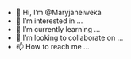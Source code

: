 - 👋 Hi, I’m @Maryjaneiweka
- 👀 I’m interested in ...
- 🌱 I’m currently learning ...
- 💞️ I’m looking to collaborate on ...
- 📫 How to reach me ...

<!---
Maryjaneiweka/Maryjaneiweka is a ✨ special ✨ repository because its `README.md` (this file) appears on your GitHub profile.
You can click the Preview link to take a look at your changes.
--->
